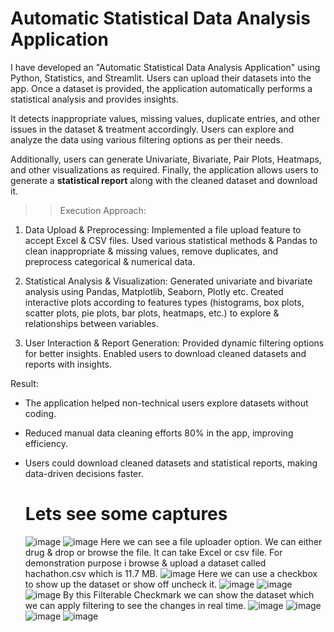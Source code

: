 # Automatic Statistical Data Analysis Application
I have developed an "Automatic Statistical Data Analysis Application" using Python, Statistics, and Streamlit.  Users can upload their datasets into the app. Once a dataset is provided, the application automatically performs a statistical analysis and provides insights.  

It detects inappropriate values, missing values, duplicate entries, and other issues in the dataset & treatment accordingly. Users can explore and analyze the data using various filtering options as per their needs.  

Additionally, users can generate Univariate, Bivariate, Pair Plots, Heatmaps, and other visualizations as required. Finally, the application allows users to generate a **statistical report** along with the cleaned dataset and download it.

 >>Execution Approach:

1. Data Upload & Preprocessing:
Implemented a file upload feature to accept Excel & CSV files.
Used various statistical methods & Pandas to clean inappropriate & missing values, remove duplicates, and preprocess categorical & numerical data.

2. Statistical Analysis & Visualization:
Generated univariate and bivariate analysis using Pandas, Matplotlib, Seaborn, Plotly etc.
Created interactive plots according to features types (histograms, box plots, scatter plots, pie plots, bar plots, heatmaps, etc.) to explore & relationships between variables.

3. User Interaction & Report Generation:
Provided dynamic filtering options for better insights.
Enabled users to download cleaned datasets and reports with insights.

Result:
- The application helped non-technical users explore datasets without coding.
- Reduced manual data cleaning efforts 80% in the app, improving efficiency.
- Users could download cleaned datasets and statistical reports, making data-driven decisions faster.

  # Lets see some captures
  ![image](https://github.com/user-attachments/assets/1376133a-d007-4e50-b0e4-618aa234953b)
  ![image](https://github.com/user-attachments/assets/aa7de330-7cf5-456b-ba27-5a3c3bce0974)
  Here we can see a file uploader option. We can either drug & drop or browse the file. It can take Excel or csv file.
  For demonstration purpose i browse & upload a dataset called hachathon.csv which is 11.7 MB.
  ![image](https://github.com/user-attachments/assets/f2cdea87-b2fa-4801-a4d5-9d5a1e77481e)
  Here we can use a checkbox to show up the dataset or show off uncheck it.
  ![image](https://github.com/user-attachments/assets/56f6f5ed-ba53-4ef1-a679-5ed112d2bbca)
  ![image](https://github.com/user-attachments/assets/595f2b1c-723b-44cc-89b2-2bf89def32f7)
  ![image](https://github.com/user-attachments/assets/5142d9bd-c989-4c75-890c-4111ee355611)
  By this Filterable Checkmark we can show the dataset which we can apply filtering to see the changes in real time.
  ![image](https://github.com/user-attachments/assets/9c412bc0-7604-4e1c-8a89-73c4af359ab3)
  ![image](https://github.com/user-attachments/assets/6cead9c2-3aa2-4954-8792-a064d2696cd9)
  ![image](https://github.com/user-attachments/assets/4e391edd-2298-45e2-a353-06cf2b11d558)
  ![image](https://github.com/user-attachments/assets/49a668c2-f5ee-4f25-8a59-fe6a4b0e9272)





  


  



